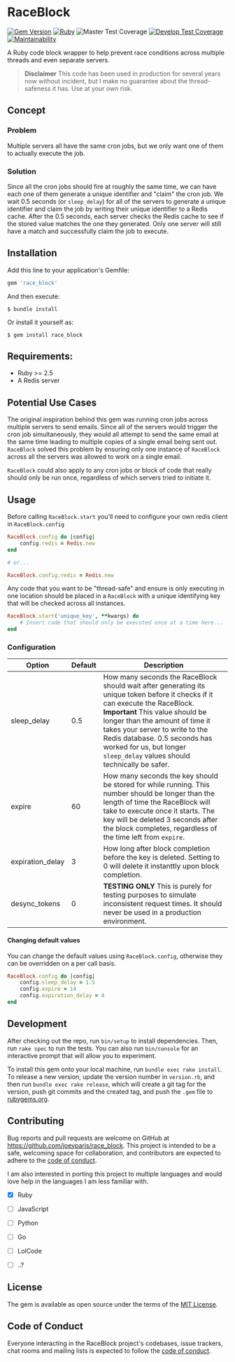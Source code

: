 # RaceBlock

[![Gem Version](https://badge.fury.io/rb/race_block.svg)](https://badge.fury.io/rb/race_block)
[![Ruby](https://github.com/joeyparis/race_block/actions/workflows/main.yml/badge.svg)](https://github.com/joeyparis/race_block/actions/workflows/main.yml)
![Master Test Coverage](https://img.shields.io/endpoint?url=https://gist.githubusercontent.com/joeyparis/22954a8941d89a10237b7839e57267ec/raw/coverage.json)
[![Develop Test Coverage](https://api.codeclimate.com/v1/badges/dee875117bee3e5a72f7/test_coverage)](https://codeclimate.com/github/joeyparis/race_block/test_coverage)
[![Maintainability](https://api.codeclimate.com/v1/badges/dee875117bee3e5a72f7/maintainability)](https://codeclimate.com/github/joeyparis/race_block/maintainability)

A Ruby code block wrapper to help prevent race conditions across multiple threads and even separate servers.

>**Disclaimer** This code has been used in production for several years now without incident, but I make no guarantee about the thread-safeness it has. Use at your own risk.

## Concept

### Problem
Multiple servers all have the same cron jobs, but we only want one of them to actually execute the job.

### Solution
Since all the cron jobs should fire at roughly the same time, we can have each one of them generate a unique identifier and "claim" the cron job. We wait 0.5 seconds (or `sleep_delay`) for all of the servers to generate a unique identifier and claim the job by writing their unique identifier to a Redis cache. After the 0.5 seconds, each server checks the Redis cache to see if the stored value matches the one they generated. Only one server will still have a match and successfully claim the job to execute.

## Installation

Add this line to your application's Gemfile:

```ruby
gem 'race_block'
```

And then execute:

    $ bundle install

Or install it yourself as:

    $ gem install race_block
    
## Requirements:
* Ruby >= 2.5
* A Redis server

## Potential Use Cases

The original inspiration behind this gem was running cron jobs across multiple servers to send emails. Since all of the servers would trigger the cron job simultaneously, they would all attempt to send the same email at the same time leading to multiple copies of a single email being sent out. `RaceBlock` solved this problem by ensuring only one instance of `RaceBlock` across all the servers was allowed to work on a single email.

`RaceBlock` could also apply to any cron jobs or block of code that really should only be run once, regardless of which servers tried to initiate it.


## Usage

Before calling `RaceBlock.start` you'll need to configure your own redis client in `RaceBlock.config`

```ruby
RaceBlock.config do |config|
    config.redis = Redis.new
end

# or...

RaceBlock.config.redis = Redis.new
```

Any code that you want to be "thread-safe" and ensure is only executing in one location should be placed in a `RaceBlock` with a unique identifying key that will be checked across all instances.

```ruby
RaceBlock.start('unique_key', **kwargs) do
    # Insert code that should only be executed once at a time here...
end
```

### Configuration

|Option|Default|Description|
|------|-------|-----------|
|sleep_delay|0.5|How many seconds the RaceBlock should wait after generating its unique token before it checks if it can execute the RaceBlock. **Important** This value should be longer than the amount of time it takes your server to write to the Redis database. 0.5 seconds has worked for us, but longer  `sleep_delay` values should technically be safer.|
|expire|60|How many seconds the key should be stored for while running. This number should be longer than the length of time the RaceBlock will take to execute once it starts. The key will be deleted 3 seconds after the block completes, regardless of the time left from `expire`.|
|expiration_delay|3|How long after block completion before the key is deleted. Setting to 0 will delete it instanttly upon block completion.|
|desync_tokens|0| **TESTING ONLY** This is purely for testing purposes to simulate inconsistent request times. It should never be used in a production environment.|

#### Changing default values
You can change the default values using `RaceBlock.config`, otherwise they can be overridden on a per call basis.

```ruby
RaceBlock.config do |config|
    config.sleep_delay = 1.5
    config.expire = 14
    config.expiration_delay = 4
end
```

## Development

After checking out the repo, run `bin/setup` to install dependencies. Then, run `rake spec` to run the tests. You can also run `bin/console` for an interactive prompt that will allow you to experiment.

To install this gem onto your local machine, run `bundle exec rake install`. To release a new version, update the version number in `version.rb`, and then run `bundle exec rake release`, which will create a git tag for the version, push git commits and the created tag, and push the `.gem` file to [rubygems.org](https://rubygems.org).

## Contributing

Bug reports and pull requests are welcome on GitHub at https://github.com/joeyparis/race_block. This project is intended to be a safe, welcoming space for collaboration, and contributors are expected to adhere to the [code of conduct](https://github.com/joeyparis/race_block/blob/master/CODE_OF_CONDUCT.md).

I am also interested in porting this project to multiple languages and would love help in the languages I am less familiar with.

- [x] Ruby
- [ ] JavaScript
- [ ] Python
- [ ] Go
- [ ] LolCode
- [ ] ..?


## License

The gem is available as open source under the terms of the [MIT License](https://opensource.org/licenses/MIT).

## Code of Conduct

Everyone interacting in the RaceBlock project's codebases, issue trackers, chat rooms and mailing lists is expected to follow the [code of conduct](https://github.com/joeyparis/race_block/blob/master/CODE_OF_CONDUCT.md).

